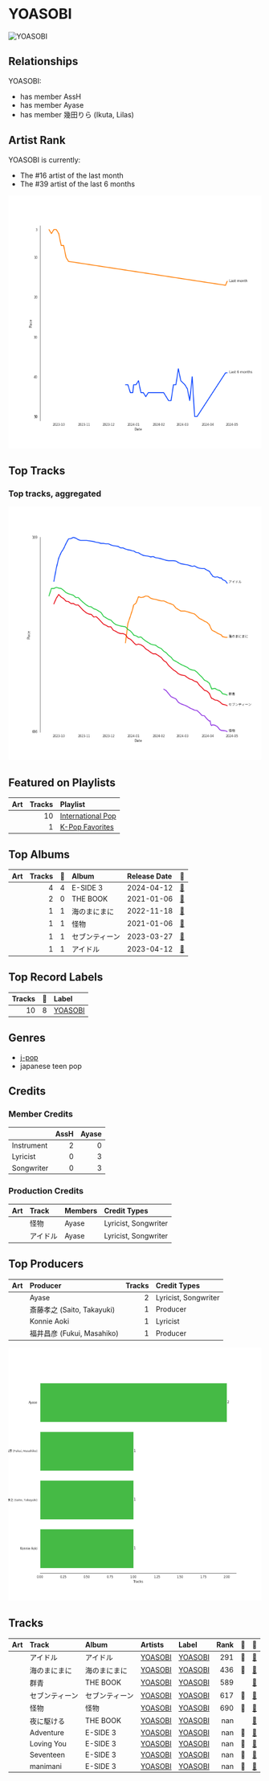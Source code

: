 
# YOASOBI


<img src="https://i.scdn.co/image/ab6761610000e5eb83e2d0c9611f1fb6baafcb36" alt="YOASOBI" width="100" />

## Relationships

YOASOBI:
- has member AssH
- has member Ayase
- has member 幾田りら (Ikuta, Lilas)

## Artist Rank
YOASOBI is currently:
- The #16 artist of the last month
- The #39 artist of the last 6 months

![Rank of YOASOBI over time](../../images/artists/yoasobi/rank_time_series.png)
## Top Tracks


### Top tracks, aggregated

![Track score ranking over time](../../images/artists/yoasobi/track_rank_time_series_score.png)
## Featured on Playlists
| Art | Tracks | Playlist |
|:---|---:|:---|
| <img src="https://mosaic.scdn.co/640/ab67616d00001e022433cb43f0f2f0f23b7c8b82ab67616d00001e023a44a5105549a15dd92ed0c3ab67616d00001e024ccc03169b086af698178a99ab67616d00001e029922157daa474131bb3a0fbc" alt="" width="50" /> | 10 | [International Pop](../../playlists/international_pop/overview.md) |
| <img src="https://mosaic.scdn.co/640/ab67616d00001e024ed058b71650a6ca2c04adffab67616d00001e026772cf096be8acc1df092519ab67616d00001e028c4a282e84a53c1c8acf129aab67616d00001e02d8cc2281fcd4519ca020926b" alt="" width="50" /> | 1 | [K-Pop Favorites](../../playlists/k-pop_favorites/overview.md) |

## Top Albums

| Art | Tracks | 💚 | Album | Release Date | 🔗 |
|:---|---:|---:|:---|:---|:---|
| <img src="https://i.scdn.co/image/ab67616d0000b273610aa2c187e24dacb4900fd7" alt="" width="50" /> | 4 | 4 | E-SIDE 3 | 2024-04-12 | [🔗](https://open.spotify.com/album/2HBkR5qNDKoo1EDrCaSy0U) |
| <img src="https://i.scdn.co/image/ab67616d0000b273684d81c9356531f2a456b1c1" alt="" width="50" /> | 2 | 0 | THE BOOK | 2021-01-06 | [🔗](https://open.spotify.com/album/1xhO0GSoezdPJcSuNe1ySv) |
| <img src="https://i.scdn.co/image/ab67616d0000b273d419ebca054d39636a6da666" alt="" width="50" /> | 1 | 1 | 海のまにまに | 2022-11-18 | [🔗](https://open.spotify.com/album/6M4p4S5t8PuRZiq7zvMEPB) |
| <img src="https://i.scdn.co/image/ab67616d0000b273f609c79794752ed7ee0976b5" alt="" width="50" /> | 1 | 1 | 怪物 | 2021-01-06 | [🔗](https://open.spotify.com/album/41HUxKwnbrg8IdelmMibj9) |
| <img src="https://i.scdn.co/image/ab67616d0000b2737f63f3d6c8b925a74145eb24" alt="" width="50" /> | 1 | 1 | セブンティーン | 2023-03-27 | [🔗](https://open.spotify.com/album/2XGJwl5zpqPTmtLAPy2rr6) |
| <img src="https://i.scdn.co/image/ab67616d0000b273b7d6ca50bf766ad72226290c" alt="" width="50" /> | 1 | 1 | アイドル | 2023-04-12 | [🔗](https://open.spotify.com/album/7yMkS4NCpG0FH6NoaH3F0a) |

## Top Record Labels

| Tracks | 💚 | Label |
|---:|---:|:---|
| 10 | 8 | [YOASOBI](../../labels/yoasobi/overview.md) |

## Genres

- [j-pop](../../genres/j-pop/overview.md)
- japanese teen pop

## Credits

### Member Credits

| | AssH | Ayase |
|:---|---:|---:|
| Instrument | 2 | 0 |
| Lyricist | 0 | 3 |
| Songwriter | 0 | 3 |
### Production Credits

| Art | Track | Members | Credit Types |
|:---|:---|:---|:---|
| <img src="https://i.scdn.co/image/ab67616d0000b273f609c79794752ed7ee0976b5" alt="" width="50" /> | 怪物 | Ayase | Lyricist, Songwriter |
| <img src="https://i.scdn.co/image/ab67616d0000b273b7d6ca50bf766ad72226290c" alt="" width="50" /> | アイドル | Ayase | Lyricist, Songwriter |

## Top Producers

| Art | Producer | Tracks | Credit Types |
|:---|:---|---:|:---|
| | Ayase | 2 | Lyricist, Songwriter |
| | 斎藤孝之 (Saito, Takayuki) | 1 | Producer |
| | Konnie Aoki | 1 | Lyricist |
| | 福井昌彦 (Fukui, Masahiko) | 1 | Producer |

![Bar chart of top 4 producers](../../images/artists/yoasobi/producers.png)
## Tracks

| Art | Track | Album | Artists | Label | Rank | 💚 | 🔗 |
|:---|:---|:---|:---|:---|---:|:---|:---|
| <img src="https://i.scdn.co/image/ab67616d0000b273b7d6ca50bf766ad72226290c" alt="" width="50" /> | アイドル | アイドル | [YOASOBI](overview.md) | [YOASOBI](../../labels/yoasobi) | 291 | 💚 | [🔗](https://open.spotify.com/track/7ovUcF5uHTBRzUpB6ZOmvt) |
| <img src="https://i.scdn.co/image/ab67616d0000b273d419ebca054d39636a6da666" alt="" width="50" /> | 海のまにまに | 海のまにまに | [YOASOBI](overview.md) | [YOASOBI](../../labels/yoasobi) | 436 | 💚 | [🔗](https://open.spotify.com/track/0loZ1KfQSLJxYR0Y7dImKN) |
| <img src="https://i.scdn.co/image/ab67616d0000b273684d81c9356531f2a456b1c1" alt="" width="50" /> | 群青 | THE BOOK | [YOASOBI](overview.md) | [YOASOBI](../../labels/yoasobi) | 589 | | [🔗](https://open.spotify.com/track/1zd35Y44Blc1CwwVbW3Qnk) |
| <img src="https://i.scdn.co/image/ab67616d0000b2737f63f3d6c8b925a74145eb24" alt="" width="50" /> | セブンティーン | セブンティーン | [YOASOBI](overview.md) | [YOASOBI](../../labels/yoasobi) | 617 | 💚 | [🔗](https://open.spotify.com/track/1TXhBe3DnaOFc7onTbEoiB) |
| <img src="https://i.scdn.co/image/ab67616d0000b273f609c79794752ed7ee0976b5" alt="" width="50" /> | 怪物 | 怪物 | [YOASOBI](overview.md) | [YOASOBI](../../labels/yoasobi) | 690 | 💚 | [🔗](https://open.spotify.com/track/06XQvnJb53SUYmlWIhUXUi) |
| <img src="https://i.scdn.co/image/ab67616d0000b273684d81c9356531f2a456b1c1" alt="" width="50" /> | 夜に駆ける | THE BOOK | [YOASOBI](overview.md) | [YOASOBI](../../labels/yoasobi) | nan | | [🔗](https://open.spotify.com/track/6MCjmGYlw6mQVWRFVgBRvB) |
| <img src="https://i.scdn.co/image/ab67616d0000b273610aa2c187e24dacb4900fd7" alt="" width="50" /> | Adventure | E-SIDE 3 | [YOASOBI](overview.md) | [YOASOBI](../../labels/yoasobi) | nan | 💚 | [🔗](https://open.spotify.com/track/1Gh9LJf99CIpcr0z8hMIOf) |
| <img src="https://i.scdn.co/image/ab67616d0000b273610aa2c187e24dacb4900fd7" alt="" width="50" /> | Loving You | E-SIDE 3 | [YOASOBI](overview.md) | [YOASOBI](../../labels/yoasobi) | nan | 💚 | [🔗](https://open.spotify.com/track/7nN7TkxDGH8DeXs2Vy67nv) |
| <img src="https://i.scdn.co/image/ab67616d0000b273610aa2c187e24dacb4900fd7" alt="" width="50" /> | Seventeen | E-SIDE 3 | [YOASOBI](overview.md) | [YOASOBI](../../labels/yoasobi) | nan | 💚 | [🔗](https://open.spotify.com/track/2yAB3u40MOFRNuUzdl0but) |
| <img src="https://i.scdn.co/image/ab67616d0000b273610aa2c187e24dacb4900fd7" alt="" width="50" /> | manimani | E-SIDE 3 | [YOASOBI](overview.md) | [YOASOBI](../../labels/yoasobi) | nan | 💚 | [🔗](https://open.spotify.com/track/0JXxrmM7bHmpwHczGTjCUm) |
